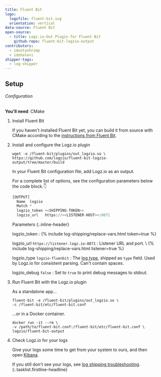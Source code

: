 ```yaml
---
title: Fluent Bit
logo:
  logofile: fluent-bit.svg
  orientation: vertical
data-source: Fluent Bit
open-source:
  - title: Logz.io-Out Plugin for Fluent Bit
    github-repo: fluent-bit-logzio-output
contributors:
  - imnotashrimp
  - idohalevi
shipper-tags:
  - log-shipper
---
```


## Setup

###### Configuration

**You'll need**:
CMake

1.  Install Fluent Bit

    If you haven't installed Fluent Bit yet,
    you can build it from source with CMake
    according to the [instructions from Fluent Bit](https://docs.fluentbit.io/manual/installation/build_install).

2.  Install and configure the Logz.io plugin

    ```shell
    wget -o /fluent-bit/plugins/out_logzio.so \
    https://github.com/logzio/fluent-bit-logzio-output/tree/master/build
    ```
    <!-- TODO This is a binary. Waiting for word on where the final binary will be available -->

    In your Fluent Bit configuration file,
    add Logz.io as an output.

    For a complete list of options, see the configuration parameters below the code block.👇

    ```python
    [OUTPUT]
      Name  logzio
      Match *
      logzio_token <<SHIPPING-TOKEN>>
      logzio_url   https://<<LISTENER-HOST>>:8071
    ```

    Parameters
    {:.inline-header}

    logzio_token <span class="required-param"></span>
    : {% include log-shipping/replace-vars.html token=true %}

    logzio_url <span class="default-param">`https://listener.logz.io:8071`</span>
    : Listener URL and port. \\
      {% include log-shipping/replace-vars.html listener=true %}

    logzio_type <span class="default-param">`logzio-fluenbit`</span>
    : The [log type](https://docs.logz.io/user-guide/log-shipping/built-in-log-types.html), shipped as `type` field.
      Used by Logz.io for consistent parsing.
      Can't contain spaces.

    logzio_debug <span class="default-param">`false`</span>
    : Set to `true` to print debug messages to stdout.

3.  Run Fluent Bit with the Logz.io plugin

    As a standalone app...

    ```shell
    fluent-bit -e /fluent-bit/plugins/out_logzio.so \
    -c /fluent-bit/etc/fluent-bit.conf
    ```

    ...or in a Docker container.

    ```shell
    docker run -it --rm \
    -v /path/to/fluent-bit.conf:/fluent-bit/etc/fluent-bit.conf \
    logzio/fluent-bit-output
    ```

4.  Check Logz.io for your logs

    Give your logs some time to get from your system to ours, and then open [Kibana](https://app.logz.io/#/dashboard/kibana).

    If you still don't see your logs, see [log shipping troubleshooting]({{site.baseurl}}/user-guide/log-shipping/log-shipping-troubleshooting.html).
{:.tasklist.firstline-headline}
